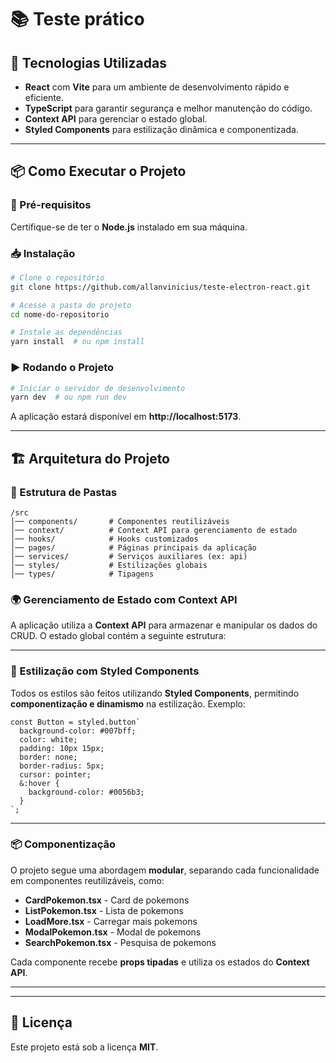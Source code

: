 # 📚 Teste prático

## 🚀 Tecnologias Utilizadas

- **React** com **Vite** para um ambiente de desenvolvimento rápido e eficiente.
- **TypeScript** para garantir segurança e melhor manutenção do código.
- **Context API** para gerenciar o estado global.
- **Styled Components** para estilização dinâmica e componentizada.
---

## 📦 Como Executar o Projeto

### 🔧 Pré-requisitos
Certifique-se de ter o **Node.js** instalado em sua máquina.

### 📥 Instalação
```sh
# Clone o repositório
git clone https://github.com/allanvinicius/teste-electron-react.git

# Acesse a pasta do projeto
cd nome-do-repositorio

# Instale as dependências
yarn install  # ou npm install
```

### ▶️ Rodando o Projeto
```sh
# Iniciar o servidor de desenvolvimento
yarn dev  # ou npm run dev
```
A aplicação estará disponível em **http://localhost:5173**.

---

## 🏗️ Arquitetura do Projeto

### 📂 Estrutura de Pastas
```
/src
│── components/       # Componentes reutilizáveis
│── context/          # Context API para gerenciamento de estado
│── hooks/            # Hooks customizados
│── pages/            # Páginas principais da aplicação
│── services/         # Serviços auxiliares (ex: api)
│── styles/           # Estilizações globais
│── types/            # Tipagens
```

### 🌍 Gerenciamento de Estado com Context API
A aplicação utiliza a **Context API** para armazenar e manipular os dados do CRUD. O estado global contém a seguinte estrutura:

---

### 🎨 Estilização com Styled Components
Todos os estilos são feitos utilizando **Styled Components**, permitindo **componentização e dinamismo** na estilização.
Exemplo:

```tsx
const Button = styled.button`
  background-color: #007bff;
  color: white;
  padding: 10px 15px;
  border: none;
  border-radius: 5px;
  cursor: pointer;
  &:hover {
    background-color: #0056b3;
  }
`;
```
---

### 📦 Componentização
O projeto segue uma abordagem **modular**, separando cada funcionalidade em componentes reutilizáveis, como:

- **CardPokemon.tsx** - Card de pokemons
- **ListPokemon.tsx** - Lista de pokemons
- **LoadMore.tsx** - Carregar mais pokemons
- **ModalPokemon.tsx** - Modal de pokemons
- **SearchPokemon.tsx** - Pesquisa de pokemons

Cada componente recebe **props tipadas** e utiliza os estados do **Context API**.

---

---

## 📄 Licença
Este projeto está sob a licença **MIT**.


